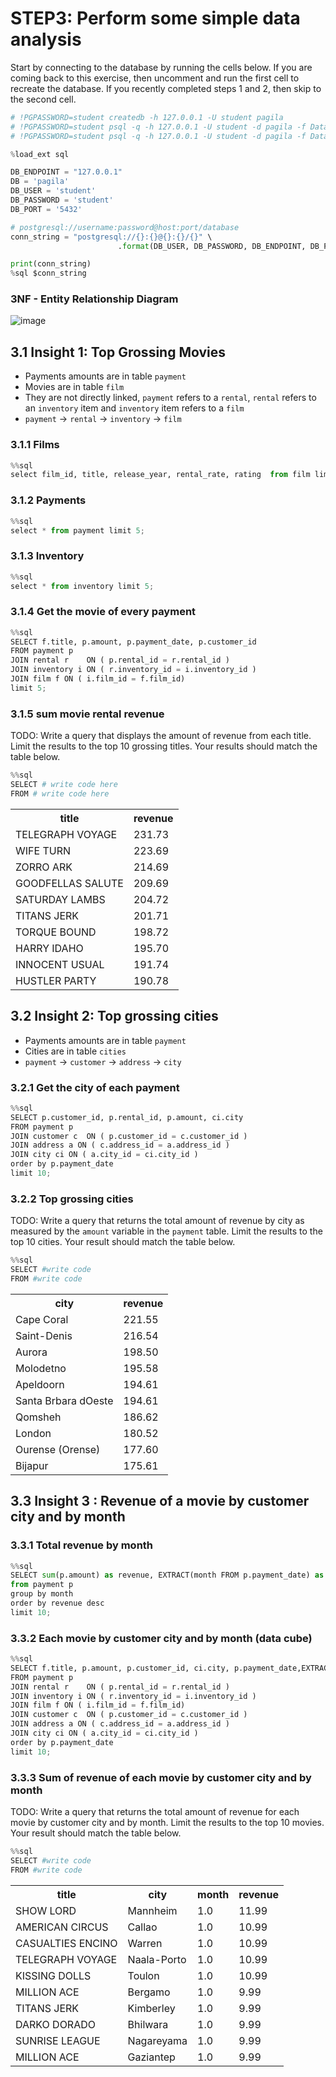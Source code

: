 # STEP3: Perform some simple data analysis

Start by connecting to the database by running the cells below. If you are coming back to this exercise, then uncomment and run the first cell to recreate the database. If you recently completed steps 1 and 2, then skip to the second cell.


```python
# !PGPASSWORD=student createdb -h 127.0.0.1 -U student pagila
# !PGPASSWORD=student psql -q -h 127.0.0.1 -U student -d pagila -f Data/pagila-schema.sql
# !PGPASSWORD=student psql -q -h 127.0.0.1 -U student -d pagila -f Data/pagila-data.sql
```


```python
%load_ext sql

DB_ENDPOINT = "127.0.0.1"
DB = 'pagila'
DB_USER = 'student'
DB_PASSWORD = 'student'
DB_PORT = '5432'

# postgresql://username:password@host:port/database
conn_string = "postgresql://{}:{}@{}:{}/{}" \
                        .format(DB_USER, DB_PASSWORD, DB_ENDPOINT, DB_PORT, DB)

print(conn_string)
%sql $conn_string
```

### 3NF - Entity Relationship Diagram

![image](/Users/sampatbudankayala/PycharmProjects/Data_engineering/02_Cloud_Data_Warehouses/01_Introduction_to_Data_Warehouses/ipynbFiles/pagila-3nf.png)

## 3.1 Insight 1:   Top Grossing Movies 
- Payments amounts are in table `payment`
- Movies are in table `film`
- They are not directly linked, `payment` refers to a `rental`, `rental` refers to an `inventory` item and `inventory` item refers to a `film`
- `payment` &rarr; `rental` &rarr; `inventory` &rarr; `film`

### 3.1.1 Films


```python
%%sql
select film_id, title, release_year, rental_rate, rating  from film limit 5;

```

### 3.1.2 Payments


```python
%%sql
select * from payment limit 5;
```

### 3.1.3 Inventory


```python
%%sql
select * from inventory limit 5;
```

### 3.1.4 Get the movie of every payment


```python
%%sql
SELECT f.title, p.amount, p.payment_date, p.customer_id                                            
FROM payment p
JOIN rental r    ON ( p.rental_id = r.rental_id )
JOIN inventory i ON ( r.inventory_id = i.inventory_id )
JOIN film f ON ( i.film_id = f.film_id)
limit 5;
```

### 3.1.5 sum movie rental revenue
TODO: Write a query that displays the amount of revenue from each title. Limit the results to the top 10 grossing titles. Your results should match the table below.


```python
%%sql
SELECT # write code here                      
FROM # write code here
```

<div class="p-Widget jp-RenderedHTMLCommon jp-RenderedHTML jp-OutputArea-output jp-OutputArea-executeResult" data-mime-type="text/html"><table>
    <tbody><tr>
        <th>title</th>
        <th>revenue</th>
    </tr>
    <tr>
        <td>TELEGRAPH VOYAGE</td>
        <td>231.73</td>
    </tr>
    <tr>
        <td>WIFE TURN</td>
        <td>223.69</td>
    </tr>
    <tr>
        <td>ZORRO ARK</td>
        <td>214.69</td>
    </tr>
    <tr>
        <td>GOODFELLAS SALUTE</td>
        <td>209.69</td>
    </tr>
    <tr>
        <td>SATURDAY LAMBS</td>
        <td>204.72</td>
    </tr>
    <tr>
        <td>TITANS JERK</td>
        <td>201.71</td>
    </tr>
    <tr>
        <td>TORQUE BOUND</td>
        <td>198.72</td>
    </tr>
    <tr>
        <td>HARRY IDAHO</td>
        <td>195.70</td>
    </tr>
    <tr>
        <td>INNOCENT USUAL</td>
        <td>191.74</td>
    </tr>
    <tr>
        <td>HUSTLER PARTY</td>
        <td>190.78</td>
    </tr>
</tbody></table></div>

## 3.2 Insight 2:   Top grossing cities 
- Payments amounts are in table `payment`
- Cities are in table `cities`
- `payment` &rarr; `customer` &rarr; `address` &rarr; `city`

### 3.2.1 Get the city of each payment


```python
%%sql
SELECT p.customer_id, p.rental_id, p.amount, ci.city                            
FROM payment p
JOIN customer c  ON ( p.customer_id = c.customer_id )
JOIN address a ON ( c.address_id = a.address_id )
JOIN city ci ON ( a.city_id = ci.city_id )
order by p.payment_date
limit 10;
```

### 3.2.2 Top grossing cities
TODO: Write a query that returns the total amount of revenue by city as measured by the `amount` variable in the `payment` table. Limit the results to the top 10 cities. Your result should match the table below.


```python
%%sql
SELECT #write code
FROM #write code
```

<div class="p-Widget jp-RenderedHTMLCommon jp-RenderedHTML jp-mod-trusted jp-OutputArea-output jp-OutputArea-executeResult" data-mime-type="text/html"><table>
    <tbody><tr>
        <th>city</th>
        <th>revenue</th>
    </tr>
    <tr>
        <td>Cape Coral</td>
        <td>221.55</td>
    </tr>
    <tr>
        <td>Saint-Denis</td>
        <td>216.54</td>
    </tr>
    <tr>
        <td>Aurora</td>
        <td>198.50</td>
    </tr>
    <tr>
        <td>Molodetno</td>
        <td>195.58</td>
    </tr>
    <tr>
        <td>Apeldoorn</td>
        <td>194.61</td>
    </tr>
    <tr>
        <td>Santa Brbara dOeste</td>
        <td>194.61</td>
    </tr>
    <tr>
        <td>Qomsheh</td>
        <td>186.62</td>
    </tr>
    <tr>
        <td>London</td>
        <td>180.52</td>
    </tr>
    <tr>
        <td>Ourense (Orense)</td>
        <td>177.60</td>
    </tr>
    <tr>
        <td>Bijapur</td>
        <td>175.61</td>
    </tr>
</tbody></table></div>

## 3.3 Insight 3 : Revenue of a movie by customer city and by month 

### 3.3.1 Total revenue by month


```python
%%sql
SELECT sum(p.amount) as revenue, EXTRACT(month FROM p.payment_date) as month
from payment p
group by month
order by revenue desc
limit 10;
```

### 3.3.2 Each movie by customer city and by month (data cube)


```python
%%sql
SELECT f.title, p.amount, p.customer_id, ci.city, p.payment_date,EXTRACT(month FROM p.payment_date) as month
FROM payment p
JOIN rental r    ON ( p.rental_id = r.rental_id )
JOIN inventory i ON ( r.inventory_id = i.inventory_id )
JOIN film f ON ( i.film_id = f.film_id)
JOIN customer c  ON ( p.customer_id = c.customer_id )
JOIN address a ON ( c.address_id = a.address_id )
JOIN city ci ON ( a.city_id = ci.city_id )
order by p.payment_date
limit 10;
```

### 3.3.3 Sum of revenue of each movie by customer city and by month

TODO: Write a query that returns the total amount of revenue for each movie by customer city and by month. Limit the results to the top 10 movies. Your result should match the table below.


```python
%%sql
SELECT #write code
FROM #write code
```

<div class="p-Widget jp-RenderedHTMLCommon jp-RenderedHTML jp-mod-trusted jp-OutputArea-output jp-OutputArea-executeResult" data-mime-type="text/html"><table>
    <tbody><tr>
        <th>title</th>
        <th>city</th>
        <th>month</th>
        <th>revenue</th>
    </tr>
    <tr>
        <td>SHOW LORD</td>
        <td>Mannheim</td>
        <td>1.0</td>
        <td>11.99</td>
    </tr>
    <tr>
        <td>AMERICAN CIRCUS</td>
        <td>Callao</td>
        <td>1.0</td>
        <td>10.99</td>
    </tr>
    <tr>
        <td>CASUALTIES ENCINO</td>
        <td>Warren</td>
        <td>1.0</td>
        <td>10.99</td>
    </tr>
    <tr>
        <td>TELEGRAPH VOYAGE</td>
        <td>Naala-Porto</td>
        <td>1.0</td>
        <td>10.99</td>
    </tr>
    <tr>
        <td>KISSING DOLLS</td>
        <td>Toulon</td>
        <td>1.0</td>
        <td>10.99</td>
    </tr>
    <tr>
        <td>MILLION ACE</td>
        <td>Bergamo</td>
        <td>1.0</td>
        <td>9.99</td>
    </tr>
    <tr>
        <td>TITANS JERK</td>
        <td>Kimberley</td>
        <td>1.0</td>
        <td>9.99</td>
    </tr>
    <tr>
        <td>DARKO DORADO</td>
        <td>Bhilwara</td>
        <td>1.0</td>
        <td>9.99</td>
    </tr>
    <tr>
        <td>SUNRISE LEAGUE</td>
        <td>Nagareyama</td>
        <td>1.0</td>
        <td>9.99</td>
    </tr>
    <tr>
        <td>MILLION ACE</td>
        <td>Gaziantep</td>
        <td>1.0</td>
        <td>9.99</td>
    </tr>
</tbody></table></div>
